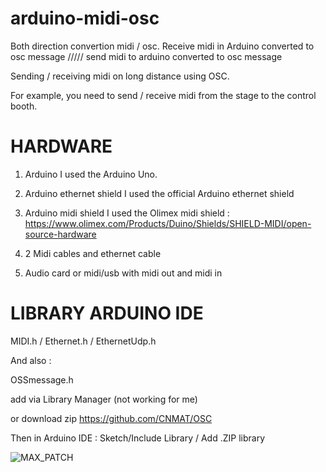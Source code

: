 # arduino-midi-osc
Both direction convertion midi / osc. 
Receive midi in Arduino converted to osc message ///// send midi to arduino converted to osc message

Sending / receiving midi on long distance using OSC.

For example, you need to send / receive midi from the stage to the control booth.


# HARDWARE

1. Arduino
I used the Arduino Uno.

2. Arduino ethernet shield
I used the official Arduino ethernet shield

3. Arduino midi shield
I used the Olimex midi shield : https://www.olimex.com/Products/Duino/Shields/SHIELD-MIDI/open-source-hardware

4. 2 Midi cables and ethernet cable

5. Audio card or midi/usb with midi out and midi in


# LIBRARY ARDUINO IDE

MIDI.h / Ethernet.h / EthernetUdp.h


And also :

OSSmessage.h

add via Library Manager (not working for me)

or download zip https://github.com/CNMAT/OSC

Then in Arduino IDE : Sketch/Include Library / Add .ZIP library

![MAX_PATCH](https://user-images.githubusercontent.com/59850990/236284361-b6877bfb-6c16-496d-9662-5ad811449646.png)







